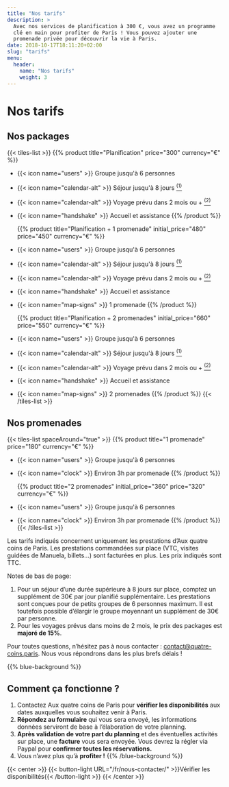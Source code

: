 ```yaml
---
title: "Nos tarifs"
description: >
  Avec nos services de planification à 300 €, vous avez un programme
  clé en main pour profiter de Paris ! Vous pouvez ajouter une
  promenade privée pour découvrir la vie à Paris.
date: 2018-10-17T18:11:20+02:00
slug: "tarifs"
menu:
  header:
    name: "Nos tarifs"
    weight: 3
---
```


# Nos tarifs

## Nos packages

{{< tiles-list >}}
  {{% product title="Planification" price="300" currency="€" %}}
* {{< icon name="users" >}} Groupe jusqu'à 6 personnes
* {{< icon name="calendar-alt" >}} Séjour jusqu'à 8 jours <a href="#footnote-1"><sup class="footnote">(1)</sup></a>
* {{< icon name="calendar-alt" >}} Voyage prévu dans 2 mois ou + <a href="#footnote-2"><sup class="footnote">(2)</sup></a>
* {{< icon name="handshake" >}} Accueil et assistance
  {{% /product %}}

  {{% product title="Planification + 1 promenade" initial_price="480" price="450" currency="€" %}}
* {{< icon name="users" >}} Groupe jusqu'à 6 personnes
* {{< icon name="calendar-alt" >}} Séjour jusqu'à 8 jours <a href="#footnote-1"><sup class="footnote">(1)</sup></a>
* {{< icon name="calendar-alt" >}} Voyage prévu dans 2 mois ou + <a href="#footnote-2"><sup class="footnote">(2)</sup></a>
* {{< icon name="handshake" >}} Accueil et assistance
* {{< icon name="map-signs" >}} 1 promenade
  {{% /product %}}

  {{% product title="Planification + 2 promenades" initial_price="660" price="550" currency="€" %}}
* {{< icon name="users" >}} Groupe jusqu'à 6 personnes
* {{< icon name="calendar-alt" >}} Séjour jusqu'à 8 jours <a href="#footnote-1"><sup class="footnote">(1)</sup></a>
* {{< icon name="calendar-alt" >}} Voyage prévu dans 2 mois ou + <a href="#footnote-2"><sup class="footnote">(2)</sup></a>
* {{< icon name="handshake" >}} Accueil et assistance
* {{< icon name="map-signs" >}} 2 promenades
  {{% /product %}}
{{< /tiles-list >}}

## Nos promenades

{{< tiles-list spaceAround="true" >}}
  {{% product title="1 promenade" price="180" currency="€" %}}
* {{< icon name="users" >}} Groupe jusqu'à 6 personnes
* {{< icon name="clock" >}} Environ 3h par promenade
  {{% /product %}}

  {{% product title="2 promenades" initial_price="360" price="320" currency="€" %}}
* {{< icon name="users" >}} Groupe jusqu'à 6 personnes
* {{< icon name="clock" >}} Environ 3h par promenade
  {{% /product %}}
{{< /tiles-list >}}

Les tarifs indiqués concernent uniquement les prestations d’Aux quatre coins de Paris. Les prestations commandées sur place (VTC, visites guidées de Manuela, billets…) sont facturées en plus. Les prix indiqués sont TTC.

Notes de bas de page:

1. <a id="footnote-1" name="footnote-1"/>Pour un séjour d’une durée supérieure à 8 jours sur place, comptez un supplément de 30€ par jour planifié supplémentaire. Les prestations sont conçues pour de petits groupes de 6 personnes maximum. Il est toutefois possible d’élargir le groupe moyennant un supplément de 30€ par personne.
2. <a id="footnote-2" name="footnote-2"/>Pour les voyages prévus dans moins de 2 mois, le prix des packages est **majoré de 15%**.

Pour toutes questions, n’hésitez pas à nous contacter : [contact@quatre-coins.paris](mailto:contact@quatre-coins.paris). Nous vous répondrons dans les plus brefs délais !

{{% blue-background %}}
## Comment ça fonctionne ?

1. Contactez Aux quatre coins de Paris pour **vérifier les disponibilités** aux dates auxquelles vous souhaitez venir à Paris.
2. **Répondez au formulaire** qui vous sera envoyé, les informations données serviront de base à l’élaboration de votre planning.
3. **Après validation de votre part du planning** et des éventuelles activités sur place, une **facture** vous sera envoyée. Vous devrez la régler via Paypal pour **confirmer toutes les réservations.**
4. Vous n’avez plus qu’à **profiter !**
{{% /blue-background %}}

{{< center >}}
{{< button-light URL="/fr/nous-contacter/" >}}Vérifier les disponibilités{{< /button-light >}}
{{< /center >}}

